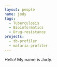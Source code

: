 ```yaml
---
layout: people
name: jody
tags:
  - Tuberculosis
  - Bioinformatics
  - Drug-resistance
projects:
  - tb-profiler
  - malaria-profiler
---
```

Hello! My name is Jody.
